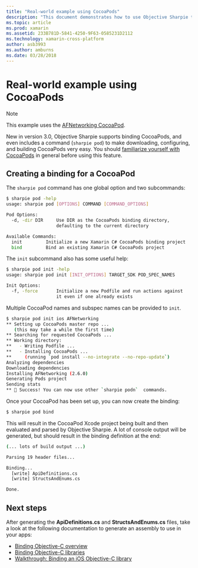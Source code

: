 ```yaml
---
title: "Real-world example using CocoaPods"
description: "This document demonstrates how to use Objective Sharpie to automatically generate the C# binding definitions from a CocoaPod."
ms.topic: article
ms.prod: xamarin
ms.assetid: 233B781D-5841-4250-9F63-0585231D2112
ms.technology: xamarin-cross-platform
author: asb3993
ms.author: amburns
ms.date: 03/28/2018
---
```


# Real-world example using CocoaPods

> [!NOTE]
> This example uses the [AFNetworking CocoaPod](https://cocoapods.org/pods/AFNetworking).

New in version 3.0, Objective Sharpie supports binding CocoaPods, and even
includes a command (`sharpie pod`) to make downloading, configuring, and
building CocoaPods very easy. You should [familiarize yourself with
CocoaPods](https://cocoapods.org) in general before using this feature.

## Creating a binding for a CocoaPod

The `sharpie pod` command has one global option and two subcommands:

```bash
$ sharpie pod -help
usage: sharpie pod [OPTIONS] COMMAND [COMMAND_OPTIONS]

Pod Options:
  -d, -dir DIR     Use DIR as the CocoaPods binding directory,
                   defaulting to the current directory

Available Commands:
  init         Initialize a new Xamarin C# CocoaPods binding project
  bind         Bind an existing Xamarin C# CocoaPods project
```

The `init` subcommand also has some useful help:

```bash
$ sharpie pod init -help
usage: sharpie pod init [INIT_OPTIONS] TARGET_SDK POD_SPEC_NAMES

Init Options:
  -f, -force       Initialize a new Podfile and run actions against
                   it even if one already exists
```

Multiple CocoaPod names and subspec names can be provided to `init`.

```bash
$ sharpie pod init ios AFNetworking
** Setting up CocoaPods master repo ...
   (this may take a while the first time)
** Searching for requested CocoaPods ...
** Working directory:
**   - Writing Podfile ...
**   - Installing CocoaPods ...
**     (running `pod install --no-integrate --no-repo-update`)
Analyzing dependencies
Downloading dependencies
Installing AFNetworking (2.6.0)
Generating Pods project
Sending stats
** 🍻 Success! You can now use other `sharpie podn`  commands.
```

Once your CocoaPod has been set up, you can now create the binding:

```bash
$ sharpie pod bind
```

This will result in the CocoaPod Xcode project being built and then
evaluated and parsed by Objective Sharpie. A lot of console output will be
generated, but should result in the binding definition at the end:

```bash
(... lots of build output ...)

Parsing 19 header files...

Binding...
  [write] ApiDefinitions.cs
  [write] StructsAndEnums.cs

Done.
```

## Next steps

After generating the **ApiDefinitions.cs** and **StructsAndEnums.cs** files,
take a look at the following documentation to generate an assembly to use
in your apps:

- [Binding Objective-C
  overview](~/cross-platform/macios/binding/overview.md)
- [Binding Objective-C libraries](~/cross-platform/macios/binding/objective-c-libraries.md)
- [Walkthrough: Binding an iOS Objective-C
  library](~/ios/platform/binding-objective-c/walkthrough.md)


